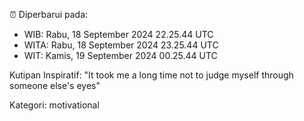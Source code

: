 ⏰ Diperbarui pada:
- WIB: Rabu, 18 September 2024 22.25.44 UTC
- WITA: Rabu, 18 September 2024 23.25.44 UTC
- WIT: Kamis, 19 September 2024 00.25.44 UTC

Kutipan Inspiratif:
"It took me a long time not to judge myself through someone else's eyes"


Kategori: motivational

